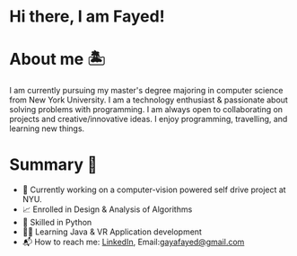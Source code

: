 # Hi there, I am Fayed!

# About me 🏝️
I am currently pursuing my master's degree majoring in computer science from New York University. I am a technology enthusiast & passionate about solving problems with programming. I am always open to collaborating on projects and creative/innovative ideas. I enjoy programming, travelling, and learning new things.

# Summary 🚀
* 🤖 Currently working on a computer-vision powered self drive project at NYU.
* 📈 Enrolled in Design & Analysis of Algorithms
* 🐍 Skilled in Python
* 👨‍💻 Learning Java & VR Application development
* 📬 How to reach me: [LinkedIn](https://www.linkedin.com/in/fayed-gaya/), Email:gayafayed@gmail.com

<!---
Fayed-Gaya/Fayed-Gaya is a ✨ special ✨ repository because its `README.md` (this file) appears on your GitHub profile.
You can click the Preview link to take a look at your changes.
--->
